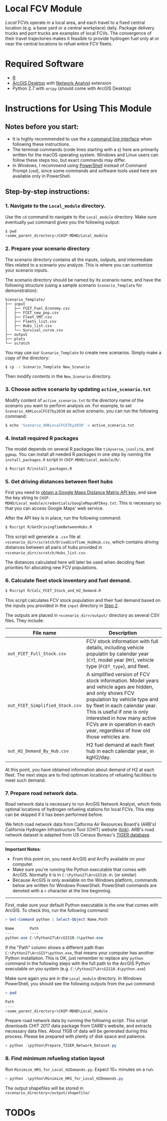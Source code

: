 # Local FCV Module

*Local* FCVs operate in a local area, 
and each travel to a fixed central location 
(e.g. a base yard or a central workplace) daily.
Package delivery trucks and port trucks are examples of local FCVs.
The convergence of their travel trajectories makes it feasible 
to provide hydrogen fuel only at or near the central locations 
to refuel entire FCV fleets.

# Required Software
- [R](https://www.r-project.org/about.html)
- [ArcGIS Desktop](http://desktop.arcgis.com/) with [Network Analyst](http://desktop.arcgis.com/en/arcmap/latest/extensions/network-analyst/what-is-network-analyst-.htm) extension
- Python 2.7 with `arcpy` (should come with ArcGIS Desktop)

# Instructions for Using This Module
## Notes before you start: 
- It is highly recommended to use the a 
  [command line interface](https://tutorial.djangogirls.org/en/intro_to_command_line/)
  when following these instructions.
- The terminal commands (code lines starting with a `$`) here are primarily written for the macOS operating system.
  Windows and Linux users can follow these steps too, but exact commands may differ.
- In Windows, I recommend using [PowerShell](https://docs.microsoft.com/en-us/powershell/scripting/getting-started/getting-started-with-windows-powershell?view=powershell-6)
  instead of Command Prompt (`cmd`), 
  since some commands and software tools used here are available only in PowerShell.
  

## Step-by-step instructions:
### 1. Navigate to the `Local_module` directory.

Use the `cd` command to navigate to the `Local_module` directory.
Make sure eventually `pwd` command gives you the following output:
```bash
$ pwd
<some_parent_directory>/CHIP-MDHD/Local_module
```

### 2. Prepare your scenario directory

The scenario directory contains all the inputs, outputs, and intermediate files
related to a scenario you analyze. 
This is where you can customize your scenario inputs.

The scenario directory should be named by its scenario name,
and have the following structure
(using a sample scenario `Scenario_Template` for demonstration):

```
Scenario_Template/
├── input
│   ├── FCET_Fuel_Economy.csv
│   ├── FCET_new_pop.csv
│   ├── Fleet_VMT.csv
│   ├── Fleets_list.csv
│   ├── Hubs_list.csv
│   └── Survival_curve.csv
├── output
├── plots
└── scratch
```

You may use our `Scenario_Template` to create new scenarios.
Simply make a copy of the directory:
```bash
$ cp -r Scenario_Template New_Scenario
```
Then modify contents in the `New_Scenario` directory.


### 3. Choose active scenario by updating `active_scenario.txt`

Modify content of `active_scenario.txt` to the directory name
of the scenario you want to perform analysis on. 
For example, to set `Scenario_40KLocalFCETby2030` as active scenario, 
you can run the following command:
```bash
$ echo 'Scenario_40KLocalFCETby2030' > active_scenario.txt  
```

### 4. Install required R packages

The model depends on several R packages like `tidyverse`, `jsonlite`, and `ggmap`.
You can install all needed R packages in one step by running the `install_packages.R` script in `CHIP-MDHD/Local_module/R/`.
```bash
$ Rscript R/install_packages.R
```

### 5. Get driving distances between fleet hubs

First you need to [obtain a Google Maps Distance Matrix API key](https://developers.google.com/maps/documentation/distance-matrix/get-api-key), and save the key string to  `CHIP-MDHD/Local_module/credentials/GoogleMapsAPIKey.txt`.
This is necessary so that you can access Google Maps' web service.

After the API key is in place, run the following command:
```bash
$ Rscript R/GetDrivingTimeBetweenHubs.R
```
This script will generate a `.csv` file at 
`<scenario_dir>/scratch/DriveDistTime_HubHub.csv`,
which contains driving distances between all pairs of hubs 
provided in `<scenario_dir>/scratch/Hubs_list.csv`.

The distances calculated here will later be used 
when deciding fleet priorities for allocating new FCV populations.

### 6. Calculate fleet stock inventory and fuel demand.
```bash
$ Rscript R/Calc_FCET_Stock_and_H2_Demand.R
```
This script calculates FCV stock population and their fuel demand based on the inputs you provided in the `input` directory in [Step 2](#2.-Prepare-your-scenario-directory).

The outputs are placed in `<scenario_dir>/output/` directory as several CSV files.
They include:

| File name | Description |
|---|---|
|`out_FCET_Full_Stock.csv`| FCV stock information with full details, including vehicle populatin by calendar year (`CY`), model year (`MY`), vehicle type (`FCET_type`), and fleet. |
|`out_FCET_Simplified_Stock.csv`| A simplified version of FCV stock information. Model years and vehicle ages are hidden, and only shows FCV population by vehicle type and by fleet in each calendar year. This is useful if one is only interested in how many active FCVs are in operation in each year, regardless of how old those vehicles are. |
|`out_H2_Demand_By_Hub.csv`| H2 fuel demand at each fleet hub in each calendar year, in kgH2/day. |

At this point, you have obtained information about demand of H2 at each fleet.
The next steps are to find optimum locations of refueling facilities to meet such demand.


### 7. Prepare road network data.

Road network data is necessary to run ArcGIS Network Analyst, which finds optimal locations of hydrogen refueling stations for local FCVs.
This step can be skipped if it has been performed before.

We fetch road network data from Calforina Air Resources Board's (ARB's)
California Hydrogen Infrastructure Tool (CHIT) website 
([link](https://www.arb.ca.gov/msprog/zevprog/hydrogen/h2fueling.htm)). 
ARB's road network dataset is adapted from US Census Bureau's
[TIGER database](https://www.census.gov/geo/maps-data/data/tiger.html).

---
**Important Notes**: 
- From this point on, 
you need ArcGIS and ArcPy available on your computer.
- Make sure you're running the Python executable that comes with ArcGIS.
Normally it is in `C:\Python27\ArcGIS10.4\` (or similar)
- Because ArcGIS is only available on the Windows platform, 
commands below are written for Windows PowerShell. 
PowerShell commands are denoted with a `>` character at the line beginning. 
---

First, make sure your default Python executable is the one that comes with ArcGIS.
To check this, run the following command:
```powershell
> Get-Command python | Select-Object Name,Path

Name       Path
----       ----
python.exe C:\Python27\ArcGIS10.4\python.exe
```
If the "Path" column shows a different path than `C:\Python27\ArcGIS*\python.exe`, that means your computer has another Python installation. 
This is OK, just remember to replace any `python` command in the following steps with the full path to the ArcGIS Python executable on you system (e.g. `C:\Python27\ArcGIS10.4\python.exe`)

Make sure again you are in the `Local_module` directory.
In Windows PowerShell, you should see the following outputs from the `pwd` command:
```powershell
> pwd

Path
----
<some_parent_directory>\CHIP-MDHD\Local_module
```

Prepare road network data by running the following script. 
This script downloads CHIT 2017 data package from CARB's website, 
and extracts necessary data files.
About 11GB of data will be generated during this process.
Please be prepared with plenty of disk space and patience.
```powershell
> python .\python\Prepare_TIGER_Network_Dataset.py
```


### 8. Find minimum refueling station layout

Run `Minimize_HRS_for_Local_H2Demands.py`. Expect 10+ minutes on a run.
```powershell
> python .\python\Minimize_HRS_for_Local_H2Demands.py
```
The output shapefiles will be stored in `<scenario_directory>/output/shapefile/`

# TODOs
